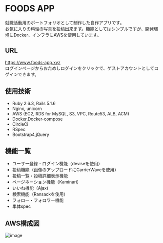 # FOODS APP

就職活動用のポートフォリオとして制作した自作アプリです。<br>
お気に入りの料理の写真を投稿出来ます。機能としてはシンプルですが、開発環境にDocker、インフラにAWSを使用しています。

## URL
https://www.foods-app.xyz<br>
ログインページからおためしログインをクリックで、ゲストアカウントとしてログインできます。

## 使用技術
* Ruby 2.6.3, Rails 5.1.6
* Nginx, unicorn
* AWS (EC2, RDS for MySQL, S3, VPC, Route53, ALB, ACM)
* Docker,Docker-compose
* CircleCi
* RSpec
* Bootstrap4,jQuery

## 機能一覧
* ユーザー登録・ログイン機能（deviseを使用）
* 投稿機能（画像のアップロードにCarrierWaveを使用）
* 投稿一覧・投稿詳細表示機能
* ページネーション機能（Kaminari）
* いいね機能（Ajax)
* 検索機能（Ransackを使用）
* フォロー・フォロワー機能
* 単体spec

## AWS構成図
![image](https://user-images.githubusercontent.com/59563038/83327203-2151a300-a2b5-11ea-9114-3c7302103dfa.png)

